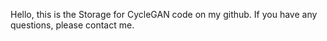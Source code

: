 Hello, this is the Storage for CycleGAN code on my github. If you have any questions, please contact me.
